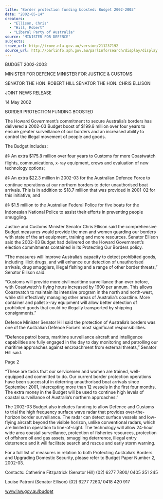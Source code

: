 ```yaml
---
title: "Border protection funding boosted: Budget 2002-2003"
date: "2002-05-14"
creators:
  - "Ellison, Chris"
  - "Hill, Robert"
  - "Liberal Party of Australia"
source: "MINISTER FOR DEFENCE"
subjects:
trove_url: http://trove.nla.gov.au/version/211237192
source_url: http://parlinfo.aph.gov.au/parlInfo/search/display/display.w3p;query=Id%3A%22media/pressrel/ADJ66%22
---
```


 BUDGET 2002-2003

 MINISTER FOR DEFENCE MINISTER FOR JUSTICE & CUSTOMS

 SENATOR THE HON. ROBERT HILL SENATOR THE HON. CHRIS ELLISON

 JOINT NEWS RELEASE

 14 May 2002

 BORDER PROTECTION FUNDING BOOSTED

 The  Howard  Government’s  commitment  to  secure  Australia’s  borders  has  delivered  a  2002-03 Budget boost of $199.6 million over four years to ensure greater surveillance of our borders and an increased ability to control the illegal movement of people and goods.

 The Budget includes:

 â¢ An  extra  $175.8  million  over  four  years  to  Customs  for  more  Coastwatch  flights, communications, x-ray equipment, crews and evaluation of new technology options;

 â¢ An extra $22.3 million in 2002-03 for the Australian Defence Force to continue operations at our northern borders to deter unauthorised boat arrivals.  This is in addition to $18.7 million that was provided in 2001-02 for this initiative; and

 â¢ $1.5 million to the Australian Federal Police for five boats for the Indonesian National Police to assist their efforts in preventing people smuggling.

 Justice and Customs Minister Senator Chris Ellison said the comprehensive Budget measures would provide the men and women guarding our borders with state of the art equipment, training and more resources.   Senator  Ellison  said  the  2002-03  Budget  had  delivered  on  the  Howard  Government’s election commitments contained in its Protecting Our Borders policy.

 “The measures will improve Australia’s capacity to detect prohibited goods, including illicit drugs, and will enhance our detection of unauthorised arrivals, drug smugglers, illegal fishing and a range of other border threats,” Senator Ellison said.

 “Customs will provide more civil maritime surveillance than ever before, with Coastwatch’s flying hours increased by 1600 per annum. This allows Coastwatch to maintain its intensive program in the north and north-west, while still effectively managing other areas of Australia’s coastline.  More container and pallet x-ray equipment will allow better detection of prohibited goods that could be illegally transported by shipping consignments.”

 Defence Minister Senator Hill said the protection of Australia’s borders was one of the Australian Defence Force’s most significant responsibilities.

 “Defence patrol boats, maritime surveillance aircraft and intelligence capabilities are fully engaged in  the  day to  day monitoring  and  patrolling  our  maritime  approaches  against  encroachment  from external threats,” Senator Hill said.

 Page 2

 “These are tasks that our servicemen and women are trained, well-equipped and committed to do. Our  current  border  protection  operations  have  been  successful  in  deterring  unauthorised  boat arrivals since September 2001, intercepting more than 12 vessels in the first four months.  The extra money  in  the  Budget  will  be  used  to  continue  high  levels  of  coastal  surveillance  of  Australia’s northern approaches.”

 The  2002-03  Budget  also  includes  funding  to  allow  Defence  and  Customs  to  trial  the  high frequency  surface  wave  radar  that  provides  over-the-horizon  border  surveillance.   The  radar  can detect  surface  vessels  and  low-flying  aircraft  beyond  the  visible  horizon,  unlike  conventional radars, which are limited in operation to line-of-sight.  The technology will allow 24-hour wide area coastal  surveillance,  protection  of  fisheries  resources,  protection  of  offshore  oil  and  gas  assets, smuggling  deterrence,  illegal  entry  deterrence  and  it  will  facilitate  search  and  rescue  and  early storm warning.

 For a full list of measures in relation to both Protecting Australia’s Borders and Upgrading Domestic Security, please refer to Budget Paper Number 2, 2002-03.

 Contacts: Catherine Fitzpatrick (Senator Hill) (02) 6277 7800/ 0405 351 245

 Louise Patroni (Senator Ellison) (02) 6277 7260/ 0418 420 917

 www.law.gov.au/budget


